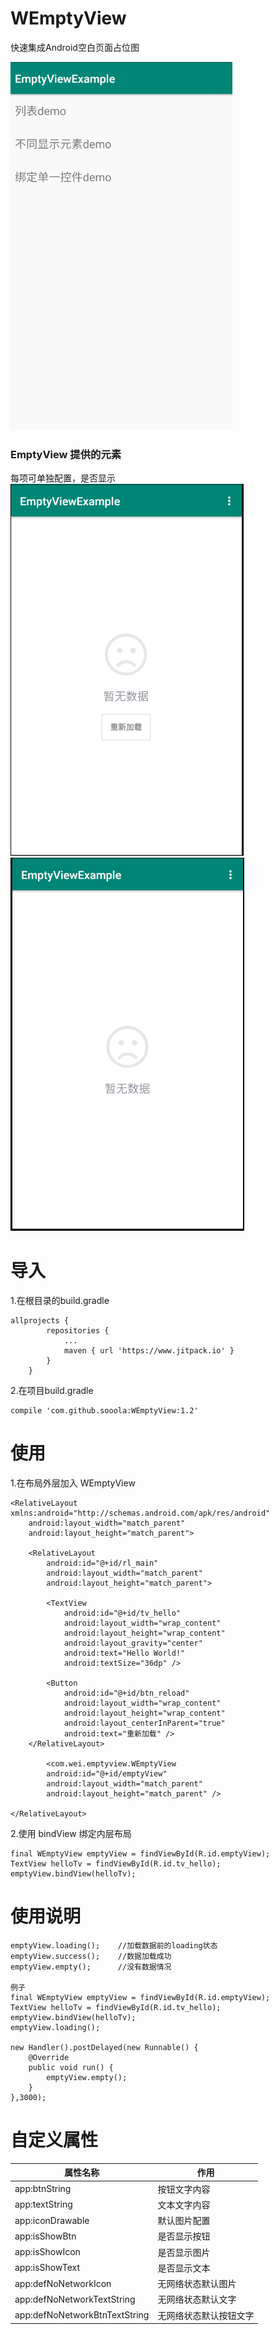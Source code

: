 # WEmptyView
快速集成Android空白页面占位图

![image](https://github.com/sooola/WEmptyView/blob/master/screenshots/GIF.gif)

### EmptyView 提供的元素  

每项可单独配置，是否显示  
![image](https://github.com/sooola/WEmptyView/blob/master/screenshots/25.png)
![image](https://github.com/sooola/WEmptyView/blob/master/screenshots/24.png)

# 导入  
1.在根目录的build.gradle 
```
allprojects {
		repositories {
			...
			maven { url 'https://www.jitpack.io' }
		}
	}
```
2.在项目build.gradle 
```
compile 'com.github.sooola:WEmptyView:1.2'
```

# 使用   
1.在布局外层加入 WEmptyView
```
<RelativeLayout xmlns:android="http://schemas.android.com/apk/res/android"
    android:layout_width="match_parent"
    android:layout_height="match_parent">

    <RelativeLayout
        android:id="@+id/rl_main"
        android:layout_width="match_parent"
        android:layout_height="match_parent">

        <TextView
            android:id="@+id/tv_hello"
            android:layout_width="wrap_content"
            android:layout_height="wrap_content"
            android:layout_gravity="center"
            android:text="Hello World!"
            android:textSize="36dp" />

        <Button
            android:id="@+id/btn_reload"
            android:layout_width="wrap_content"
            android:layout_height="wrap_content"
            android:layout_centerInParent="true"
            android:text="重新加载" />
    </RelativeLayout>
    
        <com.wei.emptyview.WEmptyView
        android:id="@+id/emptyView"
        android:layout_width="match_parent"
        android:layout_height="match_parent" />

</RelativeLayout>
```

2.使用 bindView 绑定内层布局
```
final WEmptyView emptyView = findViewById(R.id.emptyView);
TextView helloTv = findViewById(R.id.tv_hello);
emptyView.bindView(helloTv);
```
# 使用说明
```
emptyView.loading();    //加载数据前的loading状态
emptyView.success();    //数据加载成功
emptyView.empty();      //没有数据情况

例子
final WEmptyView emptyView = findViewById(R.id.emptyView);
TextView helloTv = findViewById(R.id.tv_hello);
emptyView.bindView(helloTv);
emptyView.loading();

new Handler().postDelayed(new Runnable() {
    @Override
    public void run() {
        emptyView.empty();
    }
},3000);
```

# 自定义属性
| 属性名称         | 作用         |
| ---------------- | ------------ |
| app:btnString    | 按钮文字内容 |
| app:textString   | 文本文字内容 |
| app:iconDrawable | 默认图片配置     |
| app:isShowBtn    | 是否显示按钮 |
| app:isShowIcon   | 是否显示图片 |
| app:isShowText   | 是否显示文本 |
| app:defNoNetworkIcon   | 无网络状态默认图片 |
| app:defNoNetworkTextString   | 无网络状态默认文字 |
| app:defNoNetworkBtnTextString   | 无网络状态默认按钮文字 |

